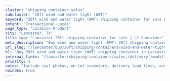 ```yaml
---
cluster: "shipping container sales"
subcluster: "20ft wind and water tight (WWT)"
keyword: "20ft wind and water tight (WWT) shipping container for sale Lancaster, TX"
intent: "Transactional-Local"
page_type: "Location-Product"
city: "Lancaster, TX"
title_tag: "Lancaster 20ft shipping container for sale | LC Container"
meta_description: "Buy wind and water tight (WWT) 20ft shipping container sale with local delivery in Lancaster, TX. LC Container — local Since 2003. Request a fast quote today."
url_slug: "/lancaster/buy/20ft/shipping-containers/wind-and-water-tight-wwt"
h1: "Buy 20ft wind and water tight (WWT) shipping container in Lancaster"
internal_links: "/lancaster/shipping-containers/sales,/delivery,/modifications"
priority: 2
notes: "Include real photos, on-lot inventory, delivery lead times, and financing info."
noindex: true
---
```


<!-- TODO: Add unique city/inventory copy, images, and internal links here. -->

